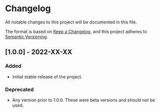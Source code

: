 # Changelog

All notable changes to this project will be documented in this file.

The format is based on [Keep a Changelog](https://keepachangelog.com/en/1.0.0/),
and this project adheres to [Semantic Versioning](https://semver.org/spec/v2.0.0.html).

## [1.0.0] - 2022-XX-XX

### Added

- Initial stable release of the project.

### Deprecated

- Any version prior to 1.0.0. These were beta versions and should not be used.
